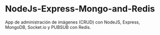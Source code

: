# NodeJs-Express-Mongo-and-Redis
App de administración de imágenes (CRUD) con NodeJS, Express, MongoDB, Socket.io y PUBSUB con Redis.
